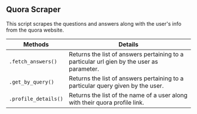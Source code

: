 ## Quora Scraper

This script scrapes the questions and answers along with the user's info from the quora website. 

| Methods                     | Details                                                                                              |
| --------------------------- | ---------------------------------------------------------------------------------------------------- |
| `.fetch_answers()`          | Returns the list of answers pertaining to a particular url gien by the user as parameter.            |
| `.get_by_query()`             | Returns the list of answers pertaining to a particular query given by the user.                      |
| `.profile_details()`             | Returns the list of the name of a user along with their quora profile link.                          |
